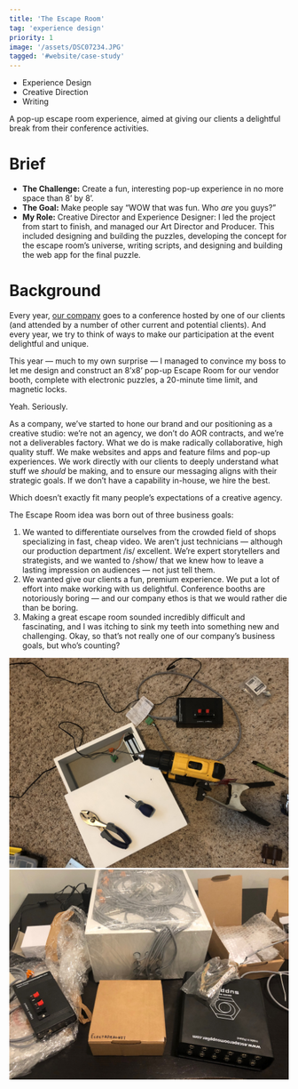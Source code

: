 ```yaml
---
title: 'The Escape Room'
tag: 'experience design'
priority: 1
image: '/assets/DSC07234.JPG'
tagged: '#website/case-study'
---
```


* Experience Design
* Creative Direction
* Writing

A pop-up escape room experience, aimed at giving our clients a delightful break from their conference activities.

# Brief
* **The Challenge:** Create a fun, interesting pop-up experience in no more space than 8’ by 8’.
* **The Goal:** Make people say “WOW that was fun. Who _are_ you guys?”
* **My Role:** Creative Director and Experience Designer: I led the project from start to finish, and managed our Art Director and Producer. This included designing and building the puzzles, developing the concept for the escape room’s universe, writing scripts, and designing and building the web app for the final puzzle.

# Background
Every year, [our company][1] goes to a conference hosted by one of our clients (and attended by a number of other current and potential clients). And every year, we try to think of ways to make our participation at the event delightful and unique.

This year — much to my own surprise — I managed to convince my boss to let me design and construct an 8’x8’ pop-up Escape Room for our vendor booth, complete with electronic puzzles, a 20-minute time limit, and magnetic locks.

Yeah. Seriously.

As a company, we’ve started to hone our brand and our positioning as a creative studio: we’re not an agency, we don’t do AOR contracts, and we’re not a deliverables factory. What we do is make radically collaborative, high quality stuff. We make websites and apps and feature films and pop-up experiences. We work directly with our clients to deeply understand what stuff we _should_ be making, and to ensure our messaging aligns with their strategic goals. If we don’t have a capability in-house, we hire the best.

Which doesn’t exactly fit many people’s expectations of a creative agency.

The Escape Room idea was born out of three business goals:

1. We wanted to differentiate ourselves from the crowded field of shops specializing in fast, cheap video. We aren’t just technicians — although our production department /is/ excellent. We’re expert storytellers and strategists, and we wanted to /show/ that we knew how to leave a lasting impression on audiences — not just tell them.
2. We wanted give our clients a fun, premium experience. We put a lot of effort into make working with us delightful. Conference booths are notoriously boring — and our company ethos is that we would rather die than be boring.
3. Making a great escape room sounded incredibly difficult and fascinating, and I was itching to sink my teeth into something new and challenging. Okay, so that’s not really one of our company’s business goals, but who’s counting?


![img](../../assets/EscapeRoom/IMG_1635.jpeg)
![img](../../assets/EscapeRoom/IMG_1596.jpeg)  






[1]:	http://emergentorder.com
